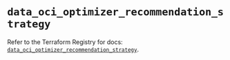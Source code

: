 # `data_oci_optimizer_recommendation_strategy`

Refer to the Terraform Registry for docs: [`data_oci_optimizer_recommendation_strategy`](https://registry.terraform.io/providers/oracle/oci/7.19.0/docs/data-sources/optimizer_recommendation_strategy).
